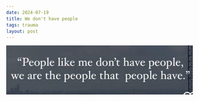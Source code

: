 ```yaml
---
date: 2024-07-19
title: We don't have people
tags: trauma
layout: post
---
```


![wedonthavepeople.png](https://raw.githubusercontent.com/muneer78/muneer78.github.io/master/images/wedonthavepeople.png)
